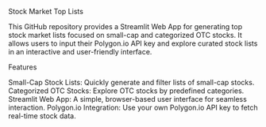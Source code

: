 Stock Market Top Lists

This GitHub repository provides a Streamlit Web App for generating top stock market lists focused on small-cap and categorized OTC stocks. It allows users to input their Polygon.io API key and explore curated stock lists in an interactive and user-friendly interface.

Features

Small-Cap Stock Lists: Quickly generate and filter lists of small-cap stocks.
Categorized OTC Stocks: Explore OTC stocks by predefined categories.
Streamlit Web App: A simple, browser-based user interface for seamless interaction.
Polygon.io Integration: Use your own Polygon.io API key to fetch real-time stock data.
